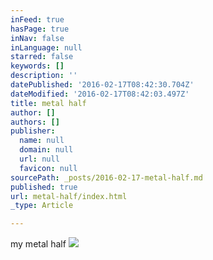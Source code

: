 ```yaml
---
inFeed: true
hasPage: true
inNav: false
inLanguage: null
starred: false
keywords: []
description: ''
datePublished: '2016-02-17T08:42:30.704Z'
dateModified: '2016-02-17T08:42:03.497Z'
title: metal half
author: []
authors: []
publisher:
  name: null
  domain: null
  url: null
  favicon: null
sourcePath: _posts/2016-02-17-metal-half.md
published: true
url: metal-half/index.html
_type: Article

---
```

my metal half
![](https://the-grid-user-content.s3-us-west-2.amazonaws.com/ff7b537e-48b7-49af-a9c6-a52036673019.JPG)